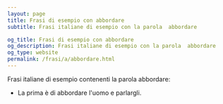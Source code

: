 ```yaml
---
layout: page
title: Frasi di esempio con abbordare 
subtitle: Frasi italiane di esempio con la parola  abbordare

og_title: Frasi di esempio con abbordare 
og_description: Frasi italiane di esempio con la parola  abbordare
og_type: website
permalink: /frasi/a/abbordare.html
---
```


Frasi italiane di esempio contenenti la parola abbordare:


- La prima è di abbordare l'uomo e parlargli.
